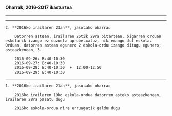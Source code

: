 #### Oharrak, 2016-2017 ikasturtea
-----------------------------------

----------------------------------

    2. **2016ko irailaren 23an**, jasotako oharra:

        Datorren astean, irailaren 26tik 29ra bitartean, bigarren orduan eskolarik izango ez duzuela aprobetxatuz, nik emango dut eskola. Orduan, datorren astean egunero 2 eskola-ordu izango ditugu egunero; asteazkenean, 3.  

        2016-09-26: 8:40-10:30  
        2016-09-27: 8:40-10:30  
        2016-09-28: 8:40-10:30  +  12:00-12:50  
        2016-09-29: 8:40-10:30  


----------------------------------

    1. **2016ko irailaren 21an**, jasotako oharra:

        2016ko irailaren 19ko eskola-ordua datorren asteko asteazkenean, irailaren 28ra pasatu dugu  

        2016ko eskola-ordua nire erruagatik galdu dugu
